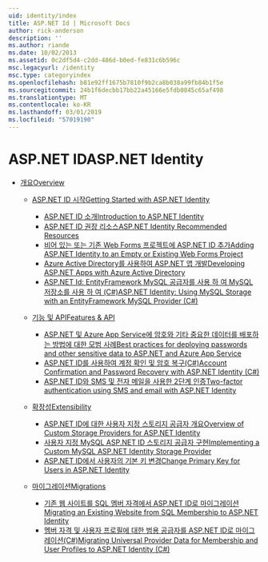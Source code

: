 ```yaml
---
uid: identity/index
title: ASP.NET Id | Microsoft Docs
author: rick-anderson
description: ''
ms.author: riande
ms.date: 10/02/2013
ms.assetid: 0c2df5d4-c2dd-486d-b0ed-fe831c6b596c
msc.legacyurl: /identity
msc.type: categoryindex
ms.openlocfilehash: b81e92ff1675b7810f9b2ca8b038a99fb84b1f5e
ms.sourcegitcommit: 24b1f6decbb17bb22a45166e5fdb0845c65af498
ms.translationtype: MT
ms.contentlocale: ko-KR
ms.lasthandoff: 03/01/2019
ms.locfileid: "57019190"
---
```

<a name="aspnet-identity"></a><span data-ttu-id="46d25-102">ASP.NET ID</span><span class="sxs-lookup"><span data-stu-id="46d25-102">ASP.NET Identity</span></span>
====================
- [<span data-ttu-id="46d25-103">개요</span><span class="sxs-lookup"><span data-stu-id="46d25-103">Overview</span></span>](overview/index.md)

    - [<span data-ttu-id="46d25-104">ASP.NET ID 시작</span><span class="sxs-lookup"><span data-stu-id="46d25-104">Getting Started with ASP.NET Identity</span></span>](overview/getting-started/index.md)

        - [<span data-ttu-id="46d25-105">ASP.NET ID 소개</span><span class="sxs-lookup"><span data-stu-id="46d25-105">Introduction to ASP.NET Identity</span></span>](overview/getting-started/introduction-to-aspnet-identity.md)
        - [<span data-ttu-id="46d25-106">ASP.NET ID 권장 리소스</span><span class="sxs-lookup"><span data-stu-id="46d25-106">ASP.NET Identity Recommended Resources</span></span>](overview/getting-started/aspnet-identity-recommended-resources.md)
        - [<span data-ttu-id="46d25-107">비어 있는 또는 기존 Web Forms 프로젝트에 ASP.NET ID 추가</span><span class="sxs-lookup"><span data-stu-id="46d25-107">Adding ASP.NET Identity to an Empty or Existing Web Forms Project</span></span>](overview/getting-started/adding-aspnet-identity-to-an-empty-or-existing-web-forms-project.md)
        - [<span data-ttu-id="46d25-108">Azure Active Directory를 사용하여 ASP.NET 앱 개발</span><span class="sxs-lookup"><span data-stu-id="46d25-108">Developing ASP.NET Apps with Azure Active Directory</span></span>](overview/getting-started/developing-aspnet-apps-with-windows-azure-active-directory.md)
        - [<span data-ttu-id="46d25-109">ASP.NET Id: EntityFramework MySQL 공급자를 사용 하 여 MySQL 저장소를 사용 하 여 (C#)</span><span class="sxs-lookup"><span data-stu-id="46d25-109">ASP.NET Identity: Using MySQL Storage with an EntityFramework MySQL Provider (C#)</span></span>](overview/getting-started/aspnet-identity-using-mysql-storage-with-an-entityframework-mysql-provider.md)
    - [<span data-ttu-id="46d25-110">기능 및 API</span><span class="sxs-lookup"><span data-stu-id="46d25-110">Features & API</span></span>](overview/features-api/index.md)

        - [<span data-ttu-id="46d25-111">ASP.NET 및 Azure App Service에 암호와 기타 중요한 데이터를 배포하는 방법에 대한 모범 사례</span><span class="sxs-lookup"><span data-stu-id="46d25-111">Best practices for deploying passwords and other sensitive data to ASP.NET and Azure App Service</span></span>](overview/features-api/best-practices-for-deploying-passwords-and-other-sensitive-data-to-aspnet-and-azure.md)
        - [<span data-ttu-id="46d25-112">ASP.NET ID를 사용하여 계정 확인 및 암호 복구(C#)</span><span class="sxs-lookup"><span data-stu-id="46d25-112">Account Confirmation and Password Recovery with ASP.NET Identity (C#)</span></span>](overview/features-api/account-confirmation-and-password-recovery-with-aspnet-identity.md)
        - [<span data-ttu-id="46d25-113">ASP.NET ID와 SMS 및 전자 메일을 사용한 2단계 인증</span><span class="sxs-lookup"><span data-stu-id="46d25-113">Two-factor authentication using SMS and email with ASP.NET Identity</span></span>](overview/features-api/two-factor-authentication-using-sms-and-email-with-aspnet-identity.md)
    - [<span data-ttu-id="46d25-114">확장성</span><span class="sxs-lookup"><span data-stu-id="46d25-114">Extensibility</span></span>](overview/extensibility/index.md)

        - [<span data-ttu-id="46d25-115">ASP.NET ID에 대한 사용자 지정 스토리지 공급자 개요</span><span class="sxs-lookup"><span data-stu-id="46d25-115">Overview of Custom Storage Providers for ASP.NET Identity</span></span>](overview/extensibility/overview-of-custom-storage-providers-for-aspnet-identity.md)
        - [<span data-ttu-id="46d25-116">사용자 지정 MySQL ASP.NET ID 스토리지 공급자 구현</span><span class="sxs-lookup"><span data-stu-id="46d25-116">Implementing a Custom MySQL ASP.NET Identity Storage Provider</span></span>](overview/extensibility/implementing-a-custom-mysql-aspnet-identity-storage-provider.md)
        - [<span data-ttu-id="46d25-117">ASP.NET ID에서 사용자의 기본 키 변경</span><span class="sxs-lookup"><span data-stu-id="46d25-117">Change Primary Key for Users in ASP.NET Identity</span></span>](overview/extensibility/change-primary-key-for-users-in-aspnet-identity.md)
    - [<span data-ttu-id="46d25-118">마이그레이션</span><span class="sxs-lookup"><span data-stu-id="46d25-118">Migrations</span></span>](overview/migrations/index.md)

        - [<span data-ttu-id="46d25-119">기존 웹 사이트를 SQL 멤버 자격에서 ASP.NET ID로 마이그레이션</span><span class="sxs-lookup"><span data-stu-id="46d25-119">Migrating an Existing Website from SQL Membership to ASP.NET Identity</span></span>](overview/migrations/migrating-an-existing-website-from-sql-membership-to-aspnet-identity.md)
        - [<span data-ttu-id="46d25-120">멤버 자격 및 사용자 프로필에 대한 범용 공급자를 ASP.NET ID로 마이그레이션(C#)</span><span class="sxs-lookup"><span data-stu-id="46d25-120">Migrating Universal Provider Data for Membership and User Profiles to ASP.NET Identity (C#)</span></span>](overview/migrations/migrating-universal-provider-data-for-membership-and-user-profiles-to-aspnet-identity.md)
